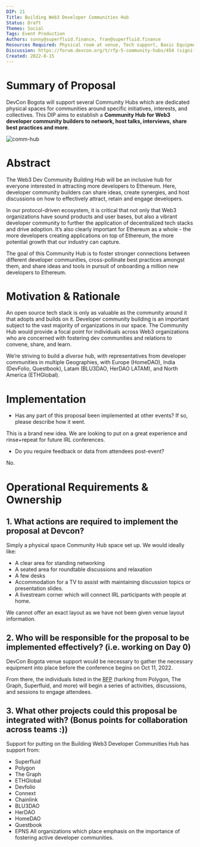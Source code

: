 ```yaml
---
DIP: 21
Title: Building Web3 Developer Communities Hub
Status: Draft
Themes: Social
Tags: Event Production
Authors: sunny@superfluid.finance, fran@superfluid.finance
Resources Required: Physical room at venue, Tech support, Basic Equipment (Furniture, Power Outlets, TV, etc.)
Discussion: https://forum.devcon.org/t/rfp-5-community-hubs/454 (significant positive sentiment)
Created: 2022-8-15
---
```


# Summary of Proposal

DevCon Bogota will support several Community Hubs which are dedicated physical spaces for communities around specific initiatives, interests, and collectives. This DIP aims to establish a **Community Hub for Web3 developer community builders to network, host talks, interviews, share best practices and more**.

![comm-hub](https://devcon.org/_next/image/?url=%2F_next%2Fstatic%2Fmedia%2Fhub_03.558f0086.jpg&w=500&q=75)

# Abstract

The Web3 Dev Community Building Hub will be an inclusive hub for everyone interested in attracting more developers to Ethereum. Here, developer community builders can share ideas, create synergies, and host discussions on how to effectively attract, retain and engage developers.

In our protocol-driven ecosystem, it is critical that not only that Web3 organizations have sound products and user bases, but also a vibrant developer community to further the application of decentralized tech stacks and drive adoption. It’s also clearly important for Ethereum as a whole - the more developers creating applications on top of Ethereum, the more potential growth that our industry can capture.

The goal of this Community Hub is to foster stronger connections between different developer communities, cross-pollinate best practices amongst them, and share ideas and tools in pursuit of onboarding a million new developers to Ethereum.


# Motivation & Rationale

An open source tech stack is only as valuable as the community around it that adopts and builds on it. Developer community building is an important subject to the vast majority of organizations in our space. The Community Hub would provide a focal point for individuals across Web3 organizations who are concerned with fostering dev communities and relations to convene, share, and learn.

We’re striving to build a *diverse* hub, with representatives from developer communities in multiple Geographies, with Europe (HomeDAO), India (DevFolio, Questbook), Latam (BLU3DAO, HerDAO LATAM), and North America (ETHGlobal).

# Implementation
- Has any part of this proposal been implemented at other events? If so, please describe how it went.

This is a brand new idea. We are looking to put on a great experience and rinse+repeat for future IRL conferences.

- Do you require feedback or data from attendees post-event?

No.

# Operational Requirements & Ownership

## 1. What actions are required to implement the proposal at Devcon?

Simply a physical space Community Hub space set up. We would ideally like:
- A clear area for standing networking
- A seated area for roundtable discussions and relaxation
- A few desks
- Accommodation for a TV to assist with maintaining discussion topics or presentation slides.
- A livestream corner which will connect IRL participants with people at home.

We cannot offer an exact layout as we have not been given venue layout information.

## 2. Who will be responsible for the proposal to be implemented effectively? (i.e. working on Day 0)

DevCon Bogota venue support would be necessary to gather the necessary equipment into place before the conference begins on Oct 11, 2022. 

From there, the individuals listed in the [RFP](https://forum.devcon.org/t/building-web3-developer-communities-hub-proposal/849) (harking from Polygon, The Graph, Superfluid, and more) will begin a series of activities, discussions, and sessions to engage attendees.

## 3. What other projects could this proposal be integrated with? (Bonus points for collaboration across teams :))

Support for putting on the Building Web3 Developer Communities Hub has support from:
- Superfluid
- Polygon
- The Graph
- ETHGlobal
- Devfolio
- Connext
- Chainlink
- BLU3DAO
- HerDAO
- HomeDAO
- Questbook
- EPNS
All organizations which place emphasis on the importance of fostering active developer communities.
